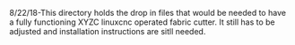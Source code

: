 8/22/18-This directory holds the drop in files that would be needed to have a fully functioning XYZC linuxcnc operated 
fabric cutter. It still has to be adjusted and installation instructions are sitll needed.